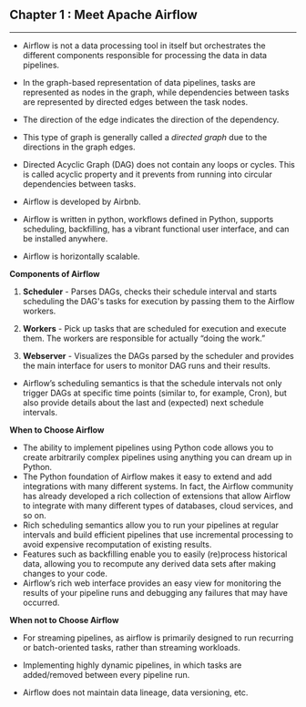 ## Chapter 1 : Meet Apache Airflow

---------

- Airflow is not a data processing tool in itself but orchestrates the different components responsible for processing the data in data pipelines.

- In the graph-based representation of data pipelines, tasks are represented as nodes in the graph, while dependencies between tasks are represented by directed edges between the task nodes.

- The direction of the edge indicates the direction of the dependency.

- This type of graph is generally called a _directed graph_ due to the directions in the graph edges.

- Directed Acyclic Graph (DAG) does not contain any loops or cycles. This is called acyclic property and it prevents from running into circular dependencies between tasks.

- Airflow is developed by Airbnb.

- Airflow is written in python, workflows defined in Python, supports scheduling, backfilling, has a vibrant functional user interface, and can be installed anywhere. 

- Airflow is horizontally scalable.

**Components of Airflow**

1. **Scheduler** - Parses DAGs, checks their schedule interval and starts scheduling the DAG's tasks for execution by passing them to the Airflow workers.

2. **Workers** - Pick up tasks that are scheduled for execution and execute them. The workers are responsible for actually “doing the work.”

3. **Webserver** - Visualizes the DAGs parsed by the scheduler and provides the main interface for users to monitor DAG runs and their results.

- Airflow’s scheduling semantics is that the schedule intervals
not only trigger DAGs at specific time points (similar to, for example, Cron), but also provide details about the last and (expected) next schedule intervals.


**When to Choose Airflow**

- The ability to implement pipelines using Python code allows you to create arbitrarily complex pipelines using anything you can dream up in Python.
- The Python foundation of Airflow makes it easy to extend and add integrations with many different systems. In fact, the Airflow community has already developed a rich collection of extensions that allow Airflow to integrate with many different types of databases, cloud services, and so on.
- Rich scheduling semantics allow you to run your pipelines at regular intervals and build efficient pipelines that use incremental processing to avoid expensive recomputation of existing results.
- Features such as backfilling enable you to easily (re)process historical data, allowing you to recompute any derived data sets after making changes to your code.
- Airflow’s rich web interface provides an easy view for monitoring the results of your pipeline runs and debugging any failures that may have occurred.


**When not to Choose Airflow**

- For streaming pipelines, as airflow is primarily designed to run recurring or batch-oriented tasks, rather than streaming workloads.

- Implementing highly dynamic pipelines, in which tasks are added/removed between every pipeline run.

- Airflow does not maintain data lineage, data versioning, etc.